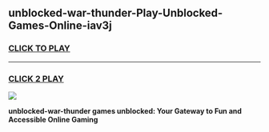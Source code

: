 
## unblocked-war-thunder-Play-Unblocked-Games-Online-iav3j
<h3>
<a href="https://premium76.site?title=unblocked-war-thunder&ref=25A">CLICK TO PLAY</a></h3>
<hr>

<h3>
<a href="https://premium76.site?title=unblocked-war-thunder&ref=25A">CLICK 2 PLAY</a>
  
</h3>

<a href="https://premium76.site?title=unblocked-war-thunder&ref=25A"><img src="https://clearcache.store/games.png"></a>


**unblocked-war-thunder games unblocked: Your Gateway to Fun and Accessible Online Gaming**
